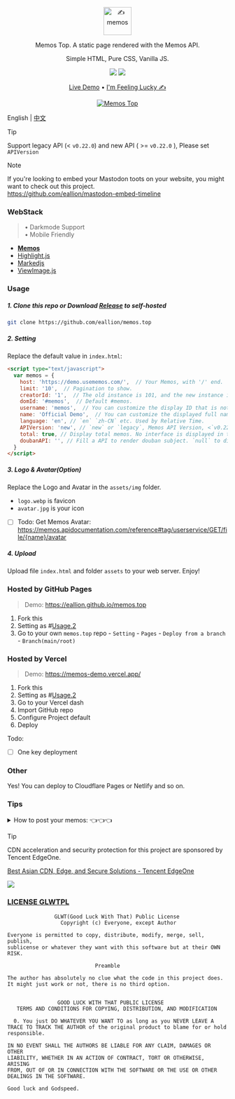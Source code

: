 <p align="center"><a href="https://usememos.com"><img height="64px" src="https://raw.githubusercontent.com/eallion/memos.top/main/assets/img/logo-full.webp" alt="✍️ memos" /></a></p>

<p align="center">Memos Top. A static page rendered with the Memos API.</p>
<p align="center">Simple HTML, Pure CSS, Vanilla JS.</p>

<p align="center">
  <img src="https://img.shields.io/badge/Memos-Top-orange" />
  <img src="https://img.shields.io/badge/Author-eallion-brightgreen" />
</p>

<p align="center">
  <a href="https://memos.top/">Live Demo</a> •
  <a href="https://eallion.com/memos" target="_blank" rel="noopener noreferrer" class="pure-menu-link">I'm Feeling Lucky ✍</a>
</p>

<p align="center">
  <a href="https://memos.top/" target="_blank"><img alt="Memos Top" src="https://raw.githubusercontent.com/eallion/memos.top/main/screenshot.png"></a>
</p>

English | [中文](./README.md)

> [!TIP]
> Support legacy API (< `v0.22.0`) and new API ( >= `v0.22.0` ), Please set `APIVersion`

> [!NOTE]  
> If you're looking to embed your Mastodon toots on your website, you might want to check out this project.  
> <https://github.com/eallion/mastodon-embed-timeline>

### WebStack

> • Darkmode Support  
> • Mobile Friendly

- [**Memos**](https://github.com/usememos/memos)
- [Highlight.js](https://github.com/highlightjs/highlight.js)
- [Markedjs](https://github.com/markedjs/marked)
- [ViewImage.js](https://github.com/Tokinx/ViewImage)

### Usage

##### 1. Clone this repo or Download [Release](https://github.com/eallion/memos.top/archive/refs/heads/main.zip) to self-hosted

```bash
git clone https://github.com/eallion/memos.top
```

##### 2. Setting

Replace the default value in `index.html`:

```html
<script type="text/javascript">
  var memos = {
    host: 'https://demo.usememos.com/',  // Your Memos, with '/' end.
    limit: '10',  // Pagination to show.
    creatorId: '1',  // The old instance is 101, and the new instance is 1.
    domId: '#memos',  // Default #memos.
    username: 'memos',  // You can customize the display ID that is not related to memos.
    name: 'Official Demo',  // You can customize the displayed full name, that is not related to memos.
    language: 'en', // `en` `zh-CN` etc. Used by Relative Time.
    APIVersion: 'new', // `new` or `legacy`, Memos API Version, <`v0.22.0`: `legacy`, >=`v0.22.0`: `new`.
    total: true, // Display total memos. No interface is displayed in the new version.
    doubanAPI: '', // Fill a API to render douban subject. `null` to disable. API self-hosted: https://github.com/eallion/douban-api-rs
  }
</script>
```

##### 3. Logo & Avatar(*Option*)

Replace the Logo and Avatar in the `assets/img` folder.

- `logo.webp` is favicon
- `avatar.jpg` is your icon

- [ ] Todo: Get Memos Avatar: https://memos.apidocumentation.com/reference#tag/userservice/GET/file/{name}/avatar

##### 4. Upload

Upload file `index.html` and folder `assets` to your web server. Enjoy!

### Hosted by GitHub Pages

> Demo: <https://eallion.github.io/memos.top>

1. Fork this
2. Setting as #[Usage.2](#2-setting)
3. Go to your own `memos.top` repo - `Setting` - `Pages` - `Deploy from a branch` - `Branch(main/root)`

### Hosted by Vercel

> Demo: <https://memos-demo.vercel.app/>

1. Fork this
2. Setting as #[Usage.2](#2-setting)
3. Go to your Vercel dash
4. Import GitHub repo
5. Configure Project default
6. Deploy

Todo:

- [ ] One key deployment

### Other

Yes! You can deploy to Cloudflare Pages or Netlify and so on.

### Tips

<details>
<summary>
How to post your memos: 👈👈👈
</summary>  

1. Bilibili. Just URL. `BV/AV` support. `b23.tv` not support.

```
https://www.bilibili.com/video/BV1Sd4y1b7yg/
```

2. Youtube. Just URL.

```
https://www.youtube.com/watch?v=mNK6h1dfy2o
```

3. Youku. Just URL.

```
https://v.youku.com/v_show/id_XNTkyMjkxNTEyOA==.html
```

4. QQ Video. Just URL.

```
https://v.qq.com/x/cover/mzc00200z47sdeu/m0044zpag6c.html
```

5. Spotify. Share URL. `track/album` support.

```
https://open.spotify.com/track/6Uq8BnOxvXJsQiJ2XqfO5P
```

6. Netease music. Just URL.

```
https://music.163.com/#/song?id=4153490
```

7. QQ music. Support `sondmid` only, not `songid`.

```
https://y.qq.com/n/ryqq/songDetail/004W3BfK46dMXk
```

8. Douban. Just URL. Need your own API.

> If enable. You need to self hosted an API: https://github.com/eallion/douban-api-rs

```
https://book.douban.com/subject/2567698/
https://movie.douban.com/subject/1889243/
```

</details>

> [!TIP]
> CDN acceleration and security protection for this project are sponsored by Tencent EdgeOne.

[Best Asian CDN, Edge, and Secure Solutions - Tencent EdgeOne](https://edgeone.ai/zh?from=github)

[![](https://edgeone.ai/media/34fe3a45-492d-4ea4-ae5d-ea1087ca7b4b.png)](https://edgeone.ai/zh?from=github)

### [LICENSE GLWTPL](https://github.com/me-shaon/GLWTPL)

```
               GLWT(Good Luck With That) Public License
                 Copyright (c) Everyone, except Author

Everyone is permitted to copy, distribute, modify, merge, sell, publish,
sublicense or whatever they want with this software but at their OWN RISK.

                            Preamble

The author has absolutely no clue what the code in this project does.
It might just work or not, there is no third option.


                GOOD LUCK WITH THAT PUBLIC LICENSE
   TERMS AND CONDITIONS FOR COPYING, DISTRIBUTION, AND MODIFICATION

  0. You just DO WHATEVER YOU WANT TO as long as you NEVER LEAVE A
TRACE TO TRACK THE AUTHOR of the original product to blame for or hold
responsible.

IN NO EVENT SHALL THE AUTHORS BE LIABLE FOR ANY CLAIM, DAMAGES OR OTHER
LIABILITY, WHETHER IN AN ACTION OF CONTRACT, TORT OR OTHERWISE, ARISING
FROM, OUT OF OR IN CONNECTION WITH THE SOFTWARE OR THE USE OR OTHER
DEALINGS IN THE SOFTWARE.

Good luck and Godspeed.
```
